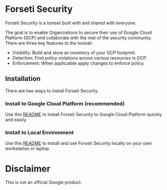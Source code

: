 # Forseti Security
Forseti Security is a toolset built with and shared with everyone.

The goal is to enable Organizations to secure their use of
Google Cloud Platform (GCP) and collaborate with the rest of the
security community. There are three key features to the toolset:

* Visibility: Build and store an inventory of your GCP footprint.
* Detection: Find policy violations across various resources in GCP.
* Enforcement: When applicaible apply changes to enforce policy.

## Installation
There are two ways to install Forseti Security.

### Install to Google Cloud Platform (recommended)
Use this [README](/deployment-templates/README.md) to install
Forseti Security to Google Cloud Platform quickly and easily.

### Install to Local Environment
Use this [README](/google/cloud/security/README.md) to install and use
Forseti Security locally on your own workstation or laptop.

# Disclaimer
This is not an official Google product.
